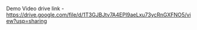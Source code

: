Demo Video drive link - https://drive.google.com/file/d/1T3GJBJtv7A4EPl9aeLxu73ycRnGXFNO5/view?usp=sharing
